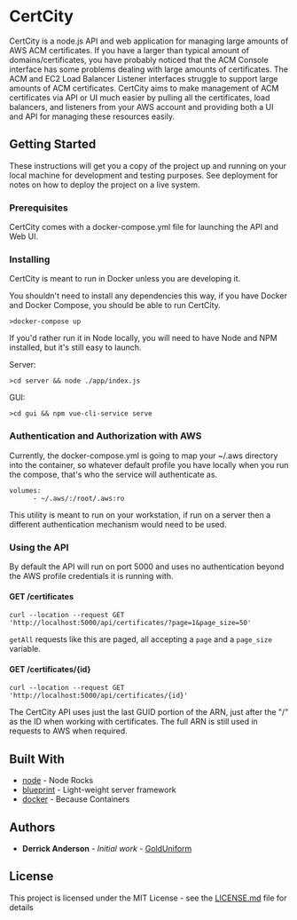 # CertCity

CertCity is a node.js API and web application for managing large amounts of AWS ACM certificates. If you have a larger than typical amount of domains/certificates, you have probably noticed that the ACM Console interface has some problems dealing with large amounts of certificates. The ACM and EC2 Load Balancer Listener interfaces struggle to support large amounts of ACM certificates. CertCity aims to make management of ACM certificates via API or UI much easier by pulling all the certificates, load balancers, and listeners from your AWS account and providing both a UI and API for managing these resources easily.

## Getting Started

These instructions will get you a copy of the project up and running on your local machine for development and testing purposes. See deployment for notes on how to deploy the project on a live system.

### Prerequisites

CertCity comes with a docker-compose.yml file for launching the API and Web UI.

### Installing

CertCity is meant to run in Docker unless you are developing it.

You shouldn't need to install any dependencies this way, if you have Docker and Docker Compose, you should be able to run CertCity.

```
>docker-compose up
```

If you'd rather run it in Node locally, you will need to have Node and NPM installed, but it's still easy to launch.

Server:
```
>cd server && node ./app/index.js
```

GUI:
```
>cd gui && npm vue-cli-service serve
```

### Authentication and Authorization with AWS

Currently, the docker-compose.yml is going to map your ~/.aws directory into the container, so whatever default profile you have locally when you run the compose, that's who the service will authenticate as.

```
volumes:
      - ~/.aws/:/root/.aws:ro
```

This utility is meant to run on your workstation, if run on a server then a different authentication mechanism would need to be used.

### Using the API

By default the API will run on port 5000 and uses no authentication beyond the AWS profile credentials it is running with.

#### GET /certificates

```
curl --location --request GET 'http://localhost:5000/api/certificates/?page=1&page_size=50'
```

`getAll` requests like this are paged, all accepting a `page` and a `page_size` variable.

#### GET /certificates/{id}

```
curl --location --request GET 'http://localhost:5000/api/certificates/{id}'
```

The CertCity API uses just the last GUID portion of the ARN, just after the "/" as the ID when working with certificates. The full ARN is still used in requests to AWS when required.

## Built With

* [node](https://nodejs.org/) - Node Rocks
* [blueprint](https://blueprint.onehilltech.com/) - Light-weight server framework
* [docker](https://docker.com/) - Because Containers

## Authors

* **Derrick Anderson** - *Initial work* - [GoldUniform](https://github.com/GoldUniform)

## License

This project is licensed under the MIT License - see the [LICENSE.md](LICENSE.md) file for details